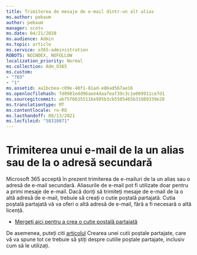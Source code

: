 ```yaml
---
title: Trimiterea de mesaje de e-mail dintr-un alt alias
ms.author: pebaum
author: pebaum
manager: scotv
ms.date: 04/21/2020
ms.audience: Admin
ms.topic: article
ms.service: o365-administration
ROBOTS: NOINDEX, NOFOLLOW
localization_priority: Normal
ms.collection: Adm_O365
ms.custom:
- "703"
- "1"
ms.assetid: aa1bcbea-c09e-40f1-81ad-e86ad567ae16
ms.openlocfilehash: fd0981edd96aee4daa7eaf39c3c1e069911ce7d1
ms.sourcegitcommit: ab75f66355116e995b3cb5505465b31989339e28
ms.translationtype: MT
ms.contentlocale: ro-RO
ms.lasthandoff: 08/13/2021
ms.locfileid: "58310871"
---
```

# <a name="send-email-from-an-alias-or-secondary-address"></a>Trimiterea unui e-mail de la un alias sau de la o adresă secundară

Microsoft 365 acceptă în prezent trimiterea de e-mailuri de la un alias sau o adresă de e-mail secundară. Aliasurile de e-mail pot fi utilizate doar pentru a primi mesaje de e-mail. Dacă doriți să trimiteți mesaje de e-mail de la o altă adresă de e-mail, trebuie să creați o cutie poștală partajată. Cutia poștală partajată vă va oferi o altă adresă de e-mail, fără a fi necesară o altă licență.
  
- [Mergeți aici pentru a crea o cutie poștală partajată](https://portal.office.com/AdminPortal/Home#/AssistedGuide/addemailoptions)

De asemenea, puteți citi [articolul](https://docs.microsoft.com/microsoft-365/admin/email/create-a-shared-mailbox) Crearea unei cutii poștale partajate, care vă va spune tot ce trebuie să știți despre cutiile poștale partajate, inclusiv cum să le utilizați.